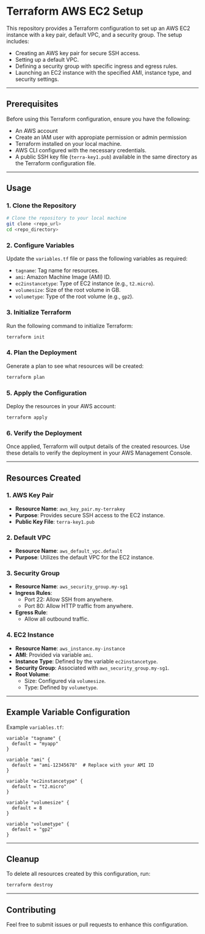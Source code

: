 # Terraform AWS EC2 Setup

This repository provides a Terraform configuration to set up an AWS EC2 instance with a key pair, default VPC, and a security group. The setup includes:
- Creating an AWS key pair for secure SSH access.
- Setting up a default VPC.
- Defining a security group with specific ingress and egress rules.
- Launching an EC2 instance with the specified AMI, instance type, and security settings.

---

## **Prerequisites**

Before using this Terraform configuration, ensure you have the following:
- An AWS account
- Create an IAM user with appropiate permission or admin permission 
- Terraform installed on your local machine.
- AWS CLI configured with the necessary credentials.
- A public SSH key file (`terra-key1.pub`) available in the same directory as the Terraform configuration file.

---

## **Usage**

### **1. Clone the Repository**
```bash
# Clone the repository to your local machine
git clone <repo_url>
cd <repo_directory>
```

### **2. Configure Variables**
Update the `variables.tf` file or pass the following variables as required:
- `tagname`: Tag name for resources.
- `ami`: Amazon Machine Image (AMI) ID.
- `ec2instancetype`: Type of EC2 instance (e.g., `t2.micro`).
- `volumesize`: Size of the root volume in GB.
- `volumetype`: Type of the root volume (e.g., `gp2`).

### **3. Initialize Terraform**
Run the following command to initialize Terraform:
```bash
terraform init
```

### **4. Plan the Deployment**
Generate a plan to see what resources will be created:
```bash
terraform plan
```

### **5. Apply the Configuration**
Deploy the resources in your AWS account:
```bash
terraform apply
```

### **6. Verify the Deployment**
Once applied, Terraform will output details of the created resources. Use these details to verify the deployment in your AWS Management Console.

---

## **Resources Created**

### **1. AWS Key Pair**
- **Resource Name**: `aws_key_pair.my-terrakey`
- **Purpose**: Provides secure SSH access to the EC2 instance.
- **Public Key File**: `terra-key1.pub`

### **2. Default VPC**
- **Resource Name**: `aws_default_vpc.default`
- **Purpose**: Utilizes the default VPC for the EC2 instance.

### **3. Security Group**
- **Resource Name**: `aws_security_group.my-sg1`
- **Ingress Rules**:
  - Port 22: Allow SSH from anywhere.
  - Port 80: Allow HTTP traffic from anywhere.
- **Egress Rule**:
  - Allow all outbound traffic.

### **4. EC2 Instance**
- **Resource Name**: `aws_instance.my-instance`
- **AMI**: Provided via variable `ami`.
- **Instance Type**: Defined by the variable `ec2instancetype`.
- **Security Group**: Associated with `aws_security_group.my-sg1`.
- **Root Volume**:
  - Size: Configured via `volumesize`.
  - Type: Defined by `volumetype`.

---

## **Example Variable Configuration**

Example `variables.tf`:
```hcl
variable "tagname" {
  default = "myapp"
}

variable "ami" {
  default = "ami-12345678"  # Replace with your AMI ID
}

variable "ec2instancetype" {
  default = "t2.micro"
}

variable "volumesize" {
  default = 8
}

variable "volumetype" {
  default = "gp2"
}
```

---

## **Cleanup**
To delete all resources created by this configuration, run:
```bash
terraform destroy
```

---

## **Contributing**
Feel free to submit issues or pull requests to enhance this configuration.


